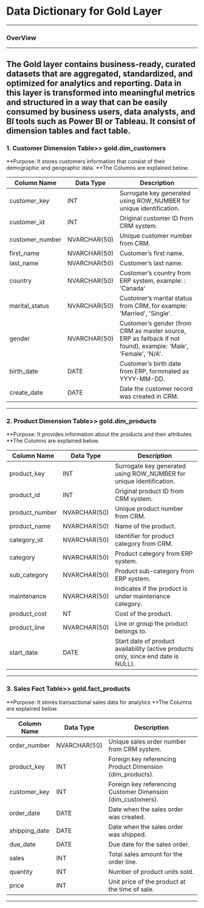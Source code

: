 # Data Dictionary for Gold Layer
---

### OverView
---
The Gold layer contains business-ready, curated datasets that are aggregated, standardized, and optimized for analytics and reporting. 
Data in this layer is transformed into meaningful metrics and structured in a way 
that can be easily consumed by business users, data analysts, and BI tools such as Power BI or Tableau.
It consist of dimension tables and fact table.
---
### 1. Customer Dimension Table>> gold.dim_customers
 **Purpose: It stores customers information that consist of their demographic and geographic data.
 **The Columns are explained below. 

| Column Name    | Data Type   | Description                                                                                                    |
|----------------|-------------|----------------------------------------------------------------------------------------------------------------|
| customer_key   | INT         | Surrogate key generated using ROW_NUMBER for unique identification.                                            |
| customer_id    | INT         | Original customer ID from CRM system.                                                                          |
| customer_number| NVARCHAR(50)| Unique customer number from CRM.                                                                               |
| first_name     | NVARCHAR(50)| Customer’s first name.                                                                                         |
| last_name      | NVARCHAR(50)| Customer’s last name.                                                                                          |
| country        | NVARCHAR(50)| Customer’s country from ERP system, example: : 'Canada'                                                        |
| marital_status | NVARCHAR(50)| Customer’s marital status from CRM, for example: 'Married', 'Single'.                                          |
| gender         | NVARCHAR(50)| Customer’s gender (from CRM as master source, ERP as fallback if not found), example: 'Male', 'Female', 'N/A'. |
| birth_date     | DATE        | Customer’s birth date from ERP, formmated as YYYY-MM-DD.                                                       |
| create_date    | DATE        | Date the customer record was created in CRM.                                                                   |
---
### 2. Product Dimension Table>> gold.dim_products
 **Purpose: It provides information about the products and their attributes
 **The Columns are explained below.

| Column Name    | Data Type   | Description                                                                        |
|----------------|-------------|------------------------------------------------------------------------------------|
| product_key    | INT         | Surrogate key generated using ROW_NUMBER for unique identification.                |
| product_id     | INT         | Original product ID from CRM system.                                               |
| product_number | NVARCHAR(50)| Unique product number from CRM.                                                    |
| product_name   | NVARCHAR(50)| Name of the product.                                                               |
| category_id    | NVARCHAR(50)| Identifier for product category from CRM.                                          |
| category       | NVARCHAR(50)| Product category from ERP system.                                                  |
| sub_category   | NVARCHAR(50)| Product sub-category from ERP system.                                              |
| maintenance    | NVARCHAR(50)| Indicates if the product is under maintenance category.                            |
| product_cost   | NT          | Cost of the product.                                                               |
| product_line   | NVARCHAR(50)| Line or group the product belongs to.                                              |
| start_date     | DATE        | Start date of product availability (active products only, since end date is NULL). |
---
### 3. Sales Fact Table>> gold.fact_products
 **Purpose: It stores transactional sales data for analytics
 **The Columns are explained below.

| Column Name   | Data Type     | Description                                                                 |
|---------------|--------------|-----------------------------------------------------------------------------|
| order_number  | NVARCHAR(50) | Unique sales order number from CRM system.                                   |
| product_key   | INT          | Foreign key referencing Product Dimension (dim_products).                    |
| customer_key  | INT          | Foreign key referencing Customer Dimension (dim_customers).                  |
| order_date    | DATE         | Date when the sales order was created.                                       |
| shipping_date | DATE         | Date when the sales order was shipped.                                       |
| due_date      | DATE         | Due date for the sales order.                                                |
| sales         | INT          | Total sales amount for the order line.                                       |
| quantity      | INT          | Number of product units sold.                                                |
| price         | INT          | Unit price of the product at the time of sale.                               |
---











